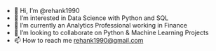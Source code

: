 - 👋 Hi, I’m @rehank1990
- 👀 I’m interested in Data Science with Python and SQL
- 🌱 I’m currently an Analytics Professional working in Finance
- 💞️ I’m looking to collaborate on Python & Machine Learning Projects
- 📫 How to reach me rehank1990@gmail.com

<!---
rehank1990/rehank1990 is a ✨ special ✨ repository because its `README.md` (this file) appears on your GitHub profile.
You can click the Preview link to take a look at your changes.
--->
